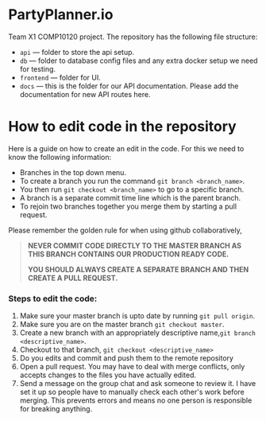 # PartyPlanner.io

Team X1 COMP10120 project.
The repository has the following file structure:

- `api` &mdash; folder to store the api setup.
- `db` &mdash; folder to database config files and any extra docker setup we need for testing.
- `frontend` &mdash; folder for UI.
- `docs` &mdash; this is the folder for our API documentation. Please add the documentation for new API routes here.

# How to edit code in the repository
Here is a guide on how to create an edit in the code. 
For this we need to know the following information:
- Branches in the top down menu.
- To create a branch you run the command `git branch <branch_name>`.
- You then run `git checkout <branch_name>` to go to a specific branch.
- A branch is a separate commit time line which is the parent branch.
- To rejoin two branches together you merge them by starting a pull request.

Please remember the golden rule for when using github collaboratively,

>**NEVER COMMIT CODE DIRECTLY TO THE MASTER BRANCH AS THIS BRANCH CONTAINS OUR PRODUCTION READY CODE.**
>
>**YOU SHOULD ALWAYS CREATE A SEPARATE BRANCH AND THEN CREATE A PULL REQUEST.**

### Steps to edit the code:
1. Make sure your master branch is upto date by running `git pull origin`.
2. Make sure you are on the master branch `git checkout master`.
3. Create a new branch with an appropriately descriptive name,`git branch <descriptive_name>`.
4. Checkout to that branch, `git checkout <descriptive_name>`
5. Do you edits and commit and push them to the remote repository
6. Open a pull request. You may have to deal with merge conflicts,
   only accepts changes to the files you have actually edited.
7. Send a message on the group chat and ask someone to review it.
   I have set it up so people have to manually check each other's work before merging.
   This prevents errors and means no one person is responsible for breaking anything.